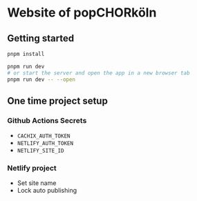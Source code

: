 # Website of popCHORköln

## Getting started

```bash
pnpm install

pnpm run dev
# or start the server and open the app in a new browser tab
pnpm run dev -- --open
```

## One time project setup

### Github Actions Secrets

-   `CACHIX_AUTH_TOKEN`
-   `NETLIFY_AUTH_TOKEN`
-   `NETLIFY_SITE_ID`

### Netlify project

-   Set site name
-   Lock auto publishing
